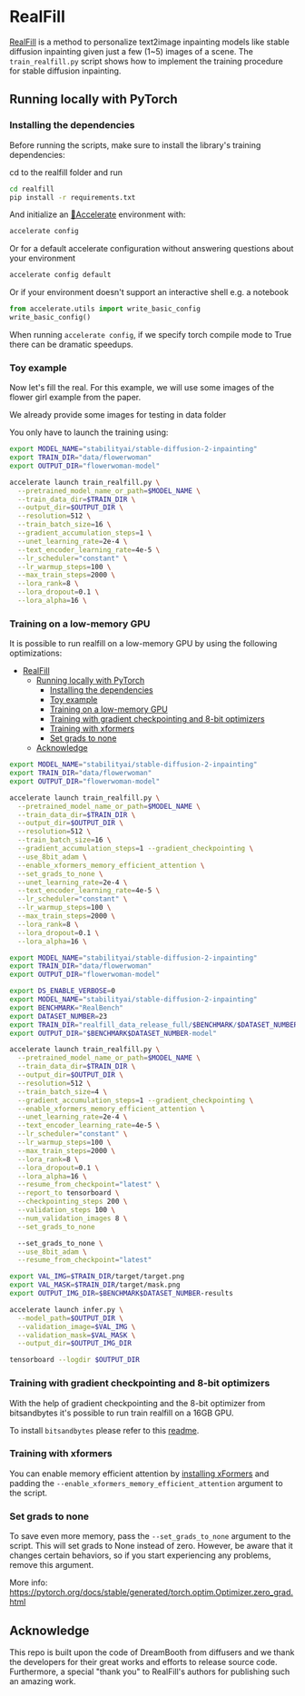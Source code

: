 # RealFill

[RealFill](https://arxiv.org/abs/2309.16668) is a method to personalize text2image inpainting models like stable diffusion inpainting given just a few (1~5) images of a scene.
The `train_realfill.py` script shows how to implement the training procedure for stable diffusion inpainting.

## Running locally with PyTorch

### Installing the dependencies

Before running the scripts, make sure to install the library's training dependencies:

cd to the realfill folder and run

```bash
cd realfill
pip install -r requirements.txt
```

And initialize an [🤗Accelerate](https://github.com/huggingface/accelerate/) environment with:

```bash
accelerate config
```

Or for a default accelerate configuration without answering questions about your environment

```bash
accelerate config default
```

Or if your environment doesn't support an interactive shell e.g. a notebook

```python
from accelerate.utils import write_basic_config
write_basic_config()
```

When running `accelerate config`, if we specify torch compile mode to True there can be dramatic speedups.

### Toy example

Now let's fill the real. For this example, we will use some images of the flower girl example from the paper.

We already provide some images for testing in data folder

You only have to launch the training using:

```bash
export MODEL_NAME="stabilityai/stable-diffusion-2-inpainting"
export TRAIN_DIR="data/flowerwoman"
export OUTPUT_DIR="flowerwoman-model"

accelerate launch train_realfill.py \
  --pretrained_model_name_or_path=$MODEL_NAME \
  --train_data_dir=$TRAIN_DIR \
  --output_dir=$OUTPUT_DIR \
  --resolution=512 \
  --train_batch_size=16 \
  --gradient_accumulation_steps=1 \
  --unet_learning_rate=2e-4 \
  --text_encoder_learning_rate=4e-5 \
  --lr_scheduler="constant" \
  --lr_warmup_steps=100 \
  --max_train_steps=2000 \
  --lora_rank=8 \
  --lora_dropout=0.1 \
  --lora_alpha=16 \
```

### Training on a low-memory GPU

It is possible to run realfill on a low-memory GPU by using the following optimizations:

- [RealFill](#realfill)
  - [Running locally with PyTorch](#running-locally-with-pytorch)
    - [Installing the dependencies](#installing-the-dependencies)
    - [Toy example](#toy-example)
    - [Training on a low-memory GPU](#training-on-a-low-memory-gpu)
    - [Training with gradient checkpointing and 8-bit optimizers](#training-with-gradient-checkpointing-and-8-bit-optimizers)
    - [Training with xformers](#training-with-xformers)
    - [Set grads to none](#set-grads-to-none)
  - [Acknowledge](#acknowledge)

```bash
export MODEL_NAME="stabilityai/stable-diffusion-2-inpainting"
export TRAIN_DIR="data/flowerwoman"
export OUTPUT_DIR="flowerwoman-model"

accelerate launch train_realfill.py \
  --pretrained_model_name_or_path=$MODEL_NAME \
  --train_data_dir=$TRAIN_DIR \
  --output_dir=$OUTPUT_DIR \
  --resolution=512 \
  --train_batch_size=16 \
  --gradient_accumulation_steps=1 --gradient_checkpointing \
  --use_8bit_adam \
  --enable_xformers_memory_efficient_attention \
  --set_grads_to_none \
  --unet_learning_rate=2e-4 \
  --text_encoder_learning_rate=4e-5 \
  --lr_scheduler="constant" \
  --lr_warmup_steps=100 \
  --max_train_steps=2000 \
  --lora_rank=8 \
  --lora_dropout=0.1 \
  --lora_alpha=16 \
```

```bash
export MODEL_NAME="stabilityai/stable-diffusion-2-inpainting"
export TRAIN_DIR="data/flowerwoman"
export OUTPUT_DIR="flowerwoman-model"

export DS_ENABLE_VERBOSE=0
export MODEL_NAME="stabilityai/stable-diffusion-2-inpainting"
export BENCHMARK="RealBench"
export DATASET_NUMBER=23
export TRAIN_DIR="realfill_data_release_full/$BENCHMARK/$DATASET_NUMBER"
export OUTPUT_DIR="$BENCHMARK$DATASET_NUMBER-model"

accelerate launch train_realfill.py \
  --pretrained_model_name_or_path=$MODEL_NAME \
  --train_data_dir=$TRAIN_DIR \
  --output_dir=$OUTPUT_DIR \
  --resolution=512 \
  --train_batch_size=4 \
  --gradient_accumulation_steps=1 --gradient_checkpointing \
  --enable_xformers_memory_efficient_attention \
  --unet_learning_rate=2e-4 \
  --text_encoder_learning_rate=4e-5 \
  --lr_scheduler="constant" \
  --lr_warmup_steps=100 \
  --max_train_steps=2000 \
  --lora_rank=8 \
  --lora_dropout=0.1 \
  --lora_alpha=16 \
  --resume_from_checkpoint="latest" \
  --report_to tensorboard \
  --checkpointing_steps 200 \
  --validation_steps 100 \
  --num_validation_images 8 \
  --set_grads_to_none
```

```bash
  --set_grads_to_none \
  --use_8bit_adam \
  --resume_from_checkpoint="latest"
```

```bash
export VAL_IMG=$TRAIN_DIR/target/target.png
export VAL_MASK=$TRAIN_DIR/target/mask.png
export OUTPUT_IMG_DIR=$BENCHMARK$DATASET_NUMBER-results

accelerate launch infer.py \
  --model_path=$OUTPUT_DIR \
  --validation_image=$VAL_IMG \
  --validation_mask=$VAL_MASK \
  --output_dir=$OUTPUT_IMG_DIR
```

```bash
tensorboard --logdir $OUTPUT_DIR
```

### Training with gradient checkpointing and 8-bit optimizers

With the help of gradient checkpointing and the 8-bit optimizer from bitsandbytes it's possible to run train realfill on a 16GB GPU.

To install `bitsandbytes` please refer to this [readme](https://github.com/TimDettmers/bitsandbytes#requirements--installation).

### Training with xformers

You can enable memory efficient attention by [installing xFormers](https://github.com/facebookresearch/xformers#installing-xformers) and padding the `--enable_xformers_memory_efficient_attention` argument to the script.

### Set grads to none

To save even more memory, pass the `--set_grads_to_none` argument to the script. This will set grads to None instead of zero. However, be aware that it changes certain behaviors, so if you start experiencing any problems, remove this argument.

More info: <https://pytorch.org/docs/stable/generated/torch.optim.Optimizer.zero_grad.html>

## Acknowledge

This repo is built upon the code of DreamBooth from diffusers and we thank the developers for their great works and efforts to release source code. Furthermore, a special "thank you" to RealFill's authors for publishing such an amazing work.
